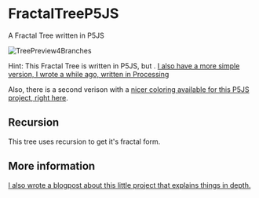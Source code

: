 # FractalTreeP5JS
A Fractal Tree written in P5JS

![TreePreview4Branches](https://github.com/johnnyawesome/FractalTreeP5JS/blob/master/DemoImages/TreePreview4Branches.gif)


Hint: This Fractal Tree is written in P5JS, but . [I also have a more simple version, I wrote a while ago, written in Processing](https://github.com/johnnyawesome/FractalTree)

Also, there is a second verison with a [nicer coloring available for this P5JS project, right here](https://github.com/johnnyawesome/FractalTreeLeafsP5JS).

## Recursion

This tree uses recursion to get it's fractal form.

## More information
[I also wrote a blogpost about this little project that explains things in depth.](https://breaksome.tech/creating-a-tree-in-p5js/)

